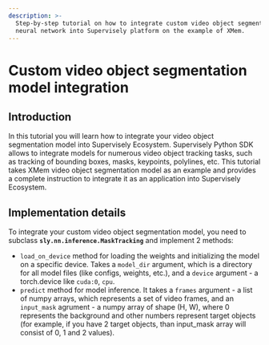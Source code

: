```yaml
---
description: >-
  Step-by-step tutorial on how to integrate custom video object segmentation
  neural network into Supervisely platform on the example of XMem.
---
```


# Custom video object segmentation model integration

## Introduction

In this tutorial you will learn how to integrate your video object segmentation model into Supervisely Ecosystem. Supervisely Python SDK allows to integrate models for numerous video object tracking tasks, such as tracking of bounding boxes, masks, keypoints, polylines, etc. This tutorial takes XMem video object segmentation model as an example and provides a complete instruction to integrate it as an application into Supervisely Ecosystem.

## Implementation details

To integrate your custom video object segmentation model, you need to subclass **`sly.nn.inference.MaskTracking`** and implement 2 methods:

* `load_on_device` method for loading the weights and initializing the model on a specific device. Takes a `model_dir` argument, which is a directory for all model files (like configs, weights, etc.), and a `device` argument - a torch.device like `cuda:0`, `cpu`.
* `predict` method for model inference. It takes a `frames` argument - a list of numpy arrays, which represents a set of video frames, and an `input_mask` agrument - a numpy array of shape (H, W), where 0 represents the background and other numbers represent target objects (for example, if you have 2 target objects, than input_mask array will consist of 0, 1 and 2 values).